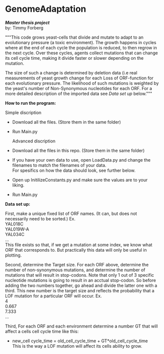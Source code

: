 # GenomeAdaptation<br />
***Master thesis project***<br />
by: Timmy Forberg

"""This code grows yeast-cells that divide and mutate to adapt to an evolutionary pressure (a toxic environment).
 The growth happens in cycles where at the end of each cycle the population is reduced, to then regrow in the next cycle.
 Over these cycles, agents collect mutations that can change its cell cycle time, making it divide faster or slower depending on the mutation.

 The size of such a change is determined by deletion data (i.e real measurements of yeast growth change for each Loss of
 ORF-function for each evolutionary pressure.
 The likelihood of such mutations is weighted by the yeast's number of Non-Synonymous nucleotides for each ORF. For a more detailed description of the imported data see *Data set up* below."""

**How to run the program:**

  Simple discription<br />
- Download all the files. (Store them in the same folder)<br />
- Run Main.py<br />

  Advanced discription
-  Download all the files in this repo. (Store them in the same folder)  <br />
-  If you have your own data to use, open LoadData.py and change the filenames to match the filenames of your data.   
For spesifics on how the data should look, see further below.<br />
-  Open up InitilizeConstants.py and make sure the values are to your liking.  <br />
-  Run Main.py

**Data set up:**

  First, make a unique fixed list of ORF names. (It can, but does not necessarily need to be sorted.)
Ex. <br />
YAL018C  <br />
YAL019W-A  <br />
YAL034C  <br />
...  
This file exists so that, if we get a mutation at some index, we know what ORF that corresponds to.
But practically this data will only be useful in plotting. 

  Second, determine the Target size. 
For each ORF above, determine the number of non-synonymous mutations, and determine the number of mutations that will result in stop-codons. Note that only 1 out of 3 specific nucleotide mutations is going to result in an acctual stop-codon. So before adding the two numbers together, go ahead and divide the latter one with a third. This new number is the target size and reflects the probability that a LOF mutation for a particular ORF will occur.
Ex. <br />
4  <br />
0.667  <br />
7.333  <br />
...  <br />

  Third, For each ORF and each environment determine a number GT that will affect a cells cell cycle time like this:                             
- new_cell cycle_time = old_cell_cycle_time + GT*old_cell_cycle_time  
This is the way a LOF mutation will affect its cells ability to grow.


                            

